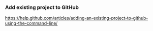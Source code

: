 ### Add existing project to GitHub

https://help.github.com/articles/adding-an-existing-project-to-github-using-the-command-line/
